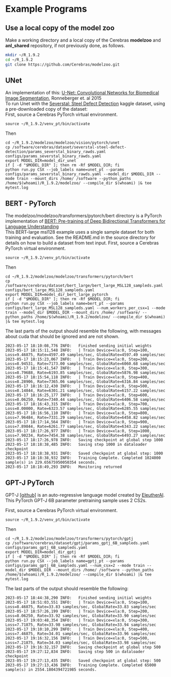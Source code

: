 # Example Programs

## Use a local copy of the model zoo
Make a working directory and a local copy of the Cerebras **modelzoo** and **anl_shared** repository, if not previously done, as follows.

```bash
mkdir ~/R_1.9.2
cd ~/R_1.9.2
git clone https://github.com/Cerebras/modelzoo.git
```
<!---
cp -r /software/cerebras/model_zoo/anl_shared/ ~/R_1.9.2/anl_shared
--->

## UNet

An implementation of this: [U-Net: Convolutional Networks for Biomedical Image Segmentation](https://arxiv.org/pdf/1505.04597.pdf), Ronneberger et.  al 2015<br>
To run Unet with the <a href="https://www.kaggle.com/c/severstal-steel-defect-detection">Severstal: Steel Defect Detection</a> kaggle dataset, using a pre-downloaded copy of the dataset:<br>
First, source a Cerebras PyTorch virtual environment.

```console
source ~/R_1.9.2/venv_pt/bin/activate
```

Then

```console
cd ~/R_1.9.2/modelzoo/modelzoo/vision/pytorch/unet
cp /software/cerebras/dataset/severstal-steel-defect-detection/params_severstal_binary_rawds.yaml configs/params_severstal_binary_rawds.yaml
export MODEL_DIR=model_dir_unet
if [ -d "$MODEL_DIR" ]; then rm -Rf $MODEL_DIR; fi
python run.py CSX --job_labels name=unet_pt --params configs/params_severstal_binary_rawds.yaml --model_dir $MODEL_DIR --mode train --mount_dirs /home/ /software --python_paths /home/$(whoami)/R_1.9.2/modelzoo/ --compile_dir $(whoami) |& tee mytest.log 
```

<!--- Appears to not have been ported to 1.7.1
## BraggNN
An implementation of this: [BraggNN: fast X-ray Bragg peak analysis using deep
learning](https://journals.iucr.org/m/issues/2022/01/00/fs5198/fs5198.pdf)<br>
The BraggNN model has two versions:<br>
1) Convolution only - this version does not include the non-local attention block<br>
2) Nonlocal - This version includes the nonlocal attention block as described in  <br>
[https://arxiv.org/pdf/1711.07971.pdf](https://arxiv.org/pdf/1711.07971.pdf)

```console
TODO
cd ~/R_1.9.2/anl_shared/braggnn/tf
# This yaml has a correct path to a BraggNN dataset
cp /software/cerebras/dataset/BraggN/params_bragg_nonlocal_sampleds.yaml configs/params_bragg_nonlocal_sampleds.yaml
export MODEL_DIR=model_dir_braggnn
if [ -d "$MODEL_DIR" ]; then rm -Rf $MODEL_DIR; fi
```
--->


## BERT - PyTorch

The modelzoo/modelzoo/transformers/pytorch/bert directory is a PyTorch implementation of [BERT: Pre-training of Deep Bidirectional Transformers for Language Understanding](https://arxiv.org/abs/1810.04805)<br>
This BERT-large msl128 example uses a single sample dataset for both training and evaluation. See the README.md in the source directory for details on how to build a dataset from text input.
First, source a Cerebras PyTorch virtual environment.

<!---
source /software/cerebras/venvs/venv_pt/bin/activate
# or your personal venv
--->
```console
source ~/R_1.9.2/venv_pt/bin/activate
```

Then

```console
cd ~/R_1.9.2/modelzoo/modelzoo/transformers/pytorch/bert
cp /software/cerebras/dataset/bert_large/bert_large_MSL128_sampleds.yaml configs/bert_large_MSL128_sampleds.yaml
export MODEL_DIR=model_dir_bert_large_pytorch
if [ -d "$MODEL_DIR" ]; then rm -Rf $MODEL_DIR; fi
python run.py CSX --job_labels name=bert_pt --params configs/bert_large_MSL128_sampleds.yaml --num_workers_per_csx=1 --mode train --model_dir $MODEL_DIR --mount_dirs /home/ /software/ --python_paths /home/$(whoami)/R_1.9.2/modelzoo/ --compile_dir $(whoami) |& tee mytest.log
```

The last parts of the output should resemble the following, with messages about cuda that should be ignored and are not shown.

```console
2023-05-17 18:10:08,776 INFO:   Finished sending initial weights
2023-05-17 18:15:11,548 INFO:   | Train Device=xla:0, Step=100, Loss=9.46875, Rate=4597.49 samples/sec, GlobalRate=4597.49 samples/sec
2023-05-17 18:15:23,067 INFO:   | Train Device=xla:0, Step=200, Loss=8.94531, Rate=7173.00 samples/sec, GlobalRate=6060.68 samples/sec
2023-05-17 18:15:41,547 INFO:   | Train Device=xla:0, Step=300, Loss=8.79688, Rate=6193.85 samples/sec, GlobalRate=5876.98 samples/sec
2023-05-17 18:15:54,118 INFO:   | Train Device=xla:0, Step=400, Loss=8.28906, Rate=7365.06 samples/sec, GlobalRate=6316.84 samples/sec
2023-05-17 18:16:12,430 INFO:   | Train Device=xla:0, Step=500, Loss=8.14844, Rate=6301.21 samples/sec, GlobalRate=6157.22 samples/sec
2023-05-17 18:16:25,177 INFO:   | Train Device=xla:0, Step=600, Loss=8.06250, Rate=7340.44 samples/sec, GlobalRate=6406.58 samples/sec
2023-05-17 18:16:43,315 INFO:   | Train Device=xla:0, Step=700, Loss=8.00000, Rate=6323.57 samples/sec, GlobalRate=6285.55 samples/sec
2023-05-17 18:16:56,110 INFO:   | Train Device=xla:0, Step=800, Loss=7.96484, Rate=7331.29 samples/sec, GlobalRate=6458.82 samples/sec
2023-05-17 18:17:14,564 INFO:   | Train Device=xla:0, Step=900, Loss=7.89844, Rate=6261.77 samples/sec, GlobalRate=6343.22 samples/sec
2023-05-17 18:17:26,977 INFO:   | Train Device=xla:0, Step=1000, Loss=7.90234, Rate=7454.38 samples/sec, GlobalRate=6493.27 samples/sec
2023-05-17 18:17:26,978 INFO:   Saving checkpoint at global step 1000
2023-05-17 18:18:38,485 INFO:   Saving step 1000 in dataloader checkpoint
2023-05-17 18:18:38,931 INFO:   Saved checkpoint at global step: 1000
2023-05-17 18:18:38,932 INFO:   Training Complete. Completed 1024000 sample(s) in 229.65675950050354 seconds.
2023-05-17 18:18:49,293 INFO:   Monitoring returned
```

<!--- No longer part of the modelzoo
## BERT - TensorFlow
The modelzoo/modelzoo/transformers/tf/bert directory is a TensorFlow implementation of [BERT: Pre-training of Deep Bidirectional Transformers for Language Understanding](https://arxiv.org/abs/1810.04805)<br>
This BERT-large msl128 example uses a single sample dataset for both training and evaluation. See the README.md in the source directory for details on how to build a dataset from text input.
First, source a Cerebras TensorFlow virtual environment.

```console
source ~/R_1.9.2/venv_tf/bin/activate
```

Then

```console
cd ~/R_1.9.2/modelzoo/modelzoo/transformers/tf/bert
cp /software/cerebras/dataset/bert_large/params_bert_large_msl128_sampleds.yaml configs/params_bert_large_msl128_sampleds.yaml
export MODEL_DIR=mytest
if [ -d "$MODEL_DIR" ]; then rm -Rf $MODEL_DIR; fi
python run.py CSX --job_labels name=bert_tf --max_steps 1000 --params configs/params_bert_large_msl128_sampleds.yaml --num_workers_per_csx=1 --mode train --model_dir $MODEL_DIR --mount_dirs /home/ /software/ --python_paths /home/$(whoami)/R_1.9.2/modelzoo/ --compile_dir $(whoami) |& tee mytest.log
```

The last parts of the output should resemble the following, with messages about cuda that should be ignored and are not shown.

```console
INFO:root:Finished sending initial weights
INFO:tensorflow:global step 100: loss = 9.859375 (27.49 steps/sec)
INFO:tensorflow:global step 200: loss = 9.28125 (21.77 steps/sec)
INFO:tensorflow:global step 300: loss = 8.921875 (20.38 steps/sec)
INFO:tensorflow:global step 400: loss = 8.3984375 (19.78 steps/sec)
INFO:tensorflow:global step 500: loss = 8.1328125 (24.65 steps/sec)
INFO:tensorflow:global step 600: loss = 7.8359375 (23.27 steps/sec)
INFO:tensorflow:global step 700: loss = 7.69140625 (22.37 steps/sec)
INFO:tensorflow:global step 800: loss = 7.75390625 (21.75 steps/sec)
INFO:tensorflow:global step 900: loss = 7.63671875 (21.31 steps/sec)
INFO:tensorflow:global step 1000: loss = 7.59375 (23.64 steps/sec)
INFO:root:Training complete. Completed 256000 sample(s) in 42.299458026885986 seconds
INFO:root:Taking final checkpoint at step: 1000
...
INFO:tensorflow:Saved checkpoint for global step 1000 in 67.17758774757385 seconds: mytest/model.ckpt-1000
INFO:root:Monitoring returned
```
--->

## GPT-J PyTorch

GPT-J [[github]](https://github.com/kingoflolz/mesh-transformer-jax) is an auto-regressive language model created by [EleutherAI](https://www.eleuther.ai/).
This PyTorch GPT-J 6B parameter pretraining sample uses 2 CS2s.

First, source a Cerebras PyTorch virtual environment.

```console
source ~/R_1.9.2/venv_pt/bin/activate
```

Then

```console
cd ~/R_1.9.2/modelzoo/modelzoo/transformers/pytorch/gptj
cp /software/cerebras/dataset/gptj/params_gptj_6B_sampleds.yaml configs/params_gptj_6B_sampleds.yaml
export MODEL_DIR=model_dir_gptj
if [ -d "$MODEL_DIR" ]; then rm -Rf $MODEL_DIR; fi
python run.py CSX --job_labels name=gptj_pt --params configs/params_gptj_6B_sampleds.yaml --num_csx=2 --mode train --model_dir $MODEL_DIR --mount_dirs /home/ /software --python_paths /home/$(whoami)/R_1.9.2/modelzoo/ --compile_dir $(whoami) |& tee mytest.log
```

The last parts of the output should resemble the following:

```console
2023-05-17 18:44:38,290 INFO:   Finished sending initial weights
2023-05-17 18:51:03,551 INFO:   | Train Device=xla:0, Step=100, Loss=8.46875, Rate=33.83 samples/sec, GlobalRate=33.83 samples/sec
2023-05-17 18:57:26,199 INFO:   | Train Device=xla:0, Step=200, Loss=8.06250, Rate=33.92 samples/sec, GlobalRate=33.90 samples/sec
2023-05-17 19:03:48,354 INFO:   | Train Device=xla:0, Step=300, Loss=7.71875, Rate=33.98 samples/sec, GlobalRate=33.94 samples/sec
2023-05-17 19:10:10,299 INFO:   | Train Device=xla:0, Step=400, Loss=7.46875, Rate=34.01 samples/sec, GlobalRate=33.96 samples/sec
2023-05-17 19:16:32,156 INFO:   | Train Device=xla:0, Step=500, Loss=7.21875, Rate=34.03 samples/sec, GlobalRate=33.98 samples/sec
2023-05-17 19:16:32,157 INFO:   Saving checkpoint at global step 500
2023-05-17 19:27:12,834 INFO:   Saving step 500 in dataloader checkpoint
2023-05-17 19:27:13,435 INFO:   Saved checkpoint at global step: 500
2023-05-17 19:27:13,436 INFO:   Training Complete. Completed 65000 sample(s) in 2554.1804394721985 seconds.
```
<!---
## GPT-J TensorFlow

GPT-J [[github]](https://github.com/kingoflolz/mesh-transformer-jax) is an auto-regressive language model created by [EleutherAI](https://www.eleuther.ai/).
This TensorFlow GPT-J 6B parameter pretraining sample uses 2 CS2s.

First, source a Cerebras TensorFlow virtual environment.


source /software/cerebras/venvs/venv_tf/bin/activate
# or your personal venv

```console
source ~/R_1.9.2/venv_tf/bin/activate
```

Then

```console
cd ~/R_1.9.2/modelzoo/modelzoo/transformers/tf/gptj
cp /software/cerebras/dataset/gptj/params_gptj_6B_tf_sampleds.yaml configs/params_gptj_6B_sampleds.yaml
export MODEL_DIR=model_dir_gptj_tf
if [ -d "$MODEL_DIR" ]; then rm -Rf $MODEL_DIR; fi
python run.py CSX --job_labels name=gptj_tf --max_steps 500 --params configs/params_gptj_6B_sampleds.yaml --num_csx=2 --mode train --model_dir $MODEL_DIR --mount_dirs /home/ /software/ --python_paths /home/$(whoami)/R_1.9.2/modelzoo/ --compile_dir $(whoami) |& tee mytest.log
```

The last parts of the output should resemble the following:

```console
INFO:root:About to send initial weights
INFO:root:Finished sending initial weights
INFO:tensorflow:global step 500: loss = 6.044921875 (0.17 steps/sec)
INFO:root:Training complete. Completed 65000 sample(s) in 2960.4926776885986 seconds
INFO:root:Taking final checkpoint at step: 500
INFO:tensorflow:Saved checkpoint for global step 500 in 304.37238907814026 seconds: model_dir_gptj_tf/model.ckpt-500
INFO:root:Monitoring is over without any issue
```
--->
